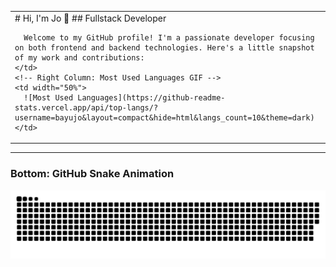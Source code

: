 <table>
  <tr>
    <!-- Left Column: Text -->
    <td width="50%">
      # Hi, I'm Jo 👋  
      ## Fullstack Developer

      Welcome to my GitHub profile! I'm a passionate developer focusing on both frontend and backend technologies. Here's a little snapshot of my work and contributions:
    </td>
    <!-- Right Column: Most Used Languages GIF -->
    <td width="50%">
      ![Most Used Languages](https://github-readme-stats.vercel.app/api/top-langs/?username=bayujo&layout=compact&hide=html&langs_count=10&theme=dark)
    </td>
  </tr>
</table>

---

### Bottom: GitHub Snake Animation  
![GitHub Snake Animation](https://raw.githubusercontent.com/bayujo/bayujo/refs/heads/output/github-contribution-grid-snake-dark.svg)

